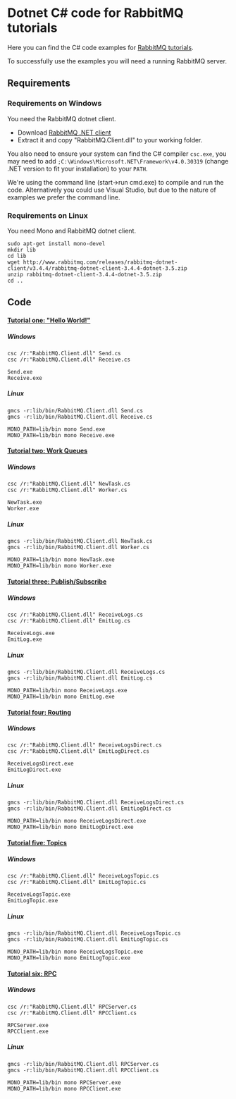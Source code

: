 # Dotnet C# code for RabbitMQ tutorials

Here you can find the C# code examples for [RabbitMQ
tutorials](http://www.rabbitmq.com/getstarted.html).

To successfully use the examples you will need a running RabbitMQ server.

## Requirements

### Requirements on Windows

You need the RabbitMQ dotnet client.

* Download [RabbitMQ .NET client](http://www.rabbitmq.com/releases/rabbitmq-dotnet-client/v3.4.4/rabbitmq-dotnet-client-3.4.4-dotnet-3.5.zip)
* Extract it and copy "RabbitMQ.Client.dll" to your working folder.

You also need to ensure your system can find the C# compiler `csc.exe`,
you may need to add `;C:\Windows\Microsoft.NET\Framework\v4.0.30319` (change .NET version
to fit your installation) to your `PATH`.

We're using the command line (start->run cmd.exe) to
compile and run the code. Alternatively you could use Visual Studio, but
due to the nature of examples we prefer the command line.

### Requirements on Linux

You need Mono and RabbitMQ dotnet client.

    sudo apt-get install mono-devel
    mkdir lib
    cd lib
    wget http://www.rabbitmq.com/releases/rabbitmq-dotnet-client/v3.4.4/rabbitmq-dotnet-client-3.4.4-dotnet-3.5.zip
    unzip rabbitmq-dotnet-client-3.4.4-dotnet-3.5.zip
    cd ..


## Code

#### [Tutorial one: "Hello World!"](http://www.rabbitmq.com/tutorial-one-dotnet.html)

##### Windows

    csc /r:"RabbitMQ.Client.dll" Send.cs
    csc /r:"RabbitMQ.Client.dll" Receive.cs

    Send.exe
    Receive.exe

##### Linux

    gmcs -r:lib/bin/RabbitMQ.Client.dll Send.cs
    gmcs -r:lib/bin/RabbitMQ.Client.dll Receive.cs

    MONO_PATH=lib/bin mono Send.exe
    MONO_PATH=lib/bin mono Receive.exe


#### [Tutorial two: Work Queues](http://www.rabbitmq.com/tutorial-two-dotnet.html)


##### Windows

    csc /r:"RabbitMQ.Client.dll" NewTask.cs
    csc /r:"RabbitMQ.Client.dll" Worker.cs

    NewTask.exe
    Worker.exe

##### Linux

    gmcs -r:lib/bin/RabbitMQ.Client.dll NewTask.cs
    gmcs -r:lib/bin/RabbitMQ.Client.dll Worker.cs

    MONO_PATH=lib/bin mono NewTask.exe
    MONO_PATH=lib/bin mono Worker.exe

#### [Tutorial three: Publish/Subscribe](http://www.rabbitmq.com/tutorial-three-dotnet.html)

##### Windows

    csc /r:"RabbitMQ.Client.dll" ReceiveLogs.cs
    csc /r:"RabbitMQ.Client.dll" EmitLog.cs

    ReceiveLogs.exe
    EmitLog.exe

##### Linux

    gmcs -r:lib/bin/RabbitMQ.Client.dll ReceiveLogs.cs
    gmcs -r:lib/bin/RabbitMQ.Client.dll EmitLog.cs

    MONO_PATH=lib/bin mono ReceiveLogs.exe
    MONO_PATH=lib/bin mono EmitLog.exe

#### [Tutorial four: Routing](http://www.rabbitmq.com/tutorial-four-dotnet.html)

##### Windows

    csc /r:"RabbitMQ.Client.dll" ReceiveLogsDirect.cs
    csc /r:"RabbitMQ.Client.dll" EmitLogDirect.cs

    ReceiveLogsDirect.exe
    EmitLogDirect.exe

##### Linux

    gmcs -r:lib/bin/RabbitMQ.Client.dll ReceiveLogsDirect.cs
    gmcs -r:lib/bin/RabbitMQ.Client.dll EmitLogDirect.cs

    MONO_PATH=lib/bin mono ReceiveLogsDirect.exe
    MONO_PATH=lib/bin mono EmitLogDirect.exe

#### [Tutorial five: Topics](http://www.rabbitmq.com/tutorial-five-dotnet.html)

##### Windows

    csc /r:"RabbitMQ.Client.dll" ReceiveLogsTopic.cs
    csc /r:"RabbitMQ.Client.dll" EmitLogTopic.cs

    ReceiveLogsTopic.exe
    EmitLogTopic.exe

##### Linux

    gmcs -r:lib/bin/RabbitMQ.Client.dll ReceiveLogsTopic.cs
    gmcs -r:lib/bin/RabbitMQ.Client.dll EmitLogTopic.cs

    MONO_PATH=lib/bin mono ReceiveLogsTopic.exe
    MONO_PATH=lib/bin mono EmitLogTopic.exe

#### [Tutorial six: RPC](http://www.rabbitmq.com/tutorial-six-dotnet.html)

##### Windows

    csc /r:"RabbitMQ.Client.dll" RPCServer.cs
    csc /r:"RabbitMQ.Client.dll" RPCClient.cs

    RPCServer.exe
    RPCClient.exe

##### Linux

    gmcs -r:lib/bin/RabbitMQ.Client.dll RPCServer.cs
    gmcs -r:lib/bin/RabbitMQ.Client.dll RPCClient.cs

    MONO_PATH=lib/bin mono RPCServer.exe
    MONO_PATH=lib/bin mono RPCClient.exe

